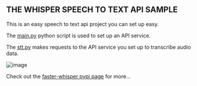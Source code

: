 ## THE WHISPER SPEECH TO TEXT API SAMPLE

This is an easy speech to text api project you can set up easy.

The [main.py](https://github.com/PhidLarkson/whisper-stt-api/blob/main/main.py) python script is used to set up an API service.

The [stt.py](https://github.com/PhidLarkson/whisper-stt-api/blob/main/stt.py) makes requests to the API service you set up to transcribe audio data.

![image](https://github.com/user-attachments/assets/8632aa41-c99d-4ad7-876a-ea5c4a8fe663)

Check out the [faster-whisper pypi page](https://pypi.org/project/faster-whisper/) for more...
